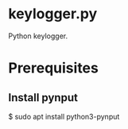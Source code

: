 # keylogger.py

Python keylogger.

# Prerequisites
## Install pynput

$ sudo apt install python3-pynput
